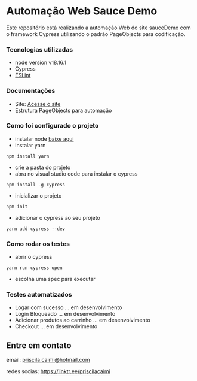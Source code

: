 # Automação Web Sauce Demo
Este repositório está realizando a automação Web do site sauceDemo com o framework Cypress utilizando o padrão PageObjects para codificação.

### Tecnologias utilizadas
- node version v18.16.1
- Cypress
- [ESLint](https://github.com/cypress-io/eslint-plugin-cypress)

### Documentações 

- Site: [Acesse o site](https://www.saucedemo.com/v1/)
- Estrutura PageObjects para automação

### Como foi configurado o projeto


- instalar node [baixe aqui](https://nodejs.org/en/download) 
- instalar yarn
``` 
npm install yarn
```
- crie a pasta do projeto
- abra no visual studio code para instalar o cypress
```
npm install -g cypress
```
- inicializar o projeto
```
npm init
```
- adicionar o cypress ao seu projeto
```
yarn add cypress --dev
```


### Como rodar os testes 

- abrir o cypress

```
yarn run cypress open
```

- escolha uma spec para executar

### Testes automatizados

- Logar com sucesso ... em desenvolvimento
- Login Bloqueado  ... em desenvolvimento
- Adicionar produtos ao carrinho ... em desenvolvimento
- Checkout ... em desenvolvimento


## Entre em contato 

email: priscila.caimi@hotmail.com

redes socias: https://linktr.ee/priscilacaimi
